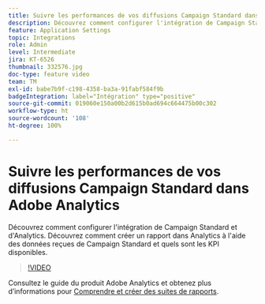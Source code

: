 ```yaml
---
title: Suivre les performances de vos diffusions Campaign Standard dans Adobe Analytics
description: Découvrez comment configurer l'intégration de Campaign Standard et d'Analytics. Découvrez comment créer un rapport dans Analytics à l'aide des données reçues de Campaign Standard et quels sont les KPI disponibles.
feature: Application Settings
topic: Integrations
role: Admin
level: Intermediate
jira: KT-6526
thumbnail: 332576.jpg
doc-type: feature video
team: TM
exl-id: babe7b9f-c198-4358-ba3a-91fabf584f9b
badgeIntegration: label="Intégration" type="positive"
source-git-commit: 019060e150a00b2d615b0ad694c664475b00c302
workflow-type: ht
source-wordcount: '108'
ht-degree: 100%

---
```


# Suivre les performances de vos diffusions Campaign Standard dans Adobe Analytics

Découvrez comment configurer l&#39;intégration de Campaign Standard et d&#39;Analytics. Découvrez comment créer un rapport dans Analytics à l&#39;aide des données reçues de Campaign Standard et quels sont les KPI disponibles.

>[!VIDEO](https://video.tv.adobe.com/v/332576/?quality=12&learn=on)

Consultez le guide du produit Adobe Analytics et obtenez plus d’informations pour [Comprendre et créer des suites de rapports](https://experienceleague.adobe.com/docs/analytics-learn/tutorials/intro-to-analytics/analytics-basics/understanding-and-creating-report-suites.html?lang=fr#intro-to-analytics).
